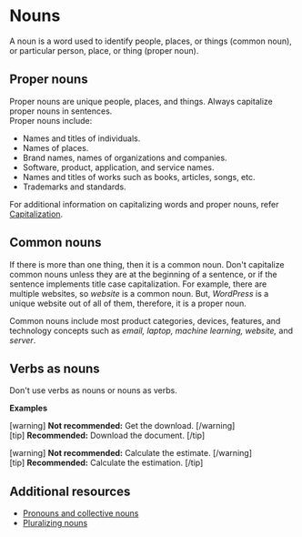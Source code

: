 # Nouns

A noun is a word used to identify people, places, or things (common noun), or particular person, place, or thing (proper noun).

## Proper nouns

Proper nouns are unique people, places, and things. Always capitalize proper nouns in sentences.  
Proper nouns include:
- Names and titles of individuals.
- Names of places.
- Brand names, names of organizations and companies.
- Software, product, application, and service names.
- Names and titles of works such as books, articles, songs, etc.
- Trademarks and standards.

For additional information on capitalizing words and proper nouns, refer [Capitalization]().

## Common nouns

If there is more than one thing, then it is a common noun. Don't capitalize common nouns unless they are at the beginning of a sentence, or if the sentence implements title case capitalization. For example, there are multiple websites, so *website* is a common noun. But, *WordPress* is a unique website out of all of them, therefore, it is a proper noun.  

Common nouns include most product categories, devices, features, and technology concepts such as *email, laptop, machine learning, website,* and *server*.

## Verbs as nouns

Don't use verbs as nouns or nouns as verbs.

**Examples**  

[warning] **Not recommended:** Get the download. [/warning]  
[tip] **Recommended:** Download the document. [/tip]  

[warning] **Not recommended:** Calculate the estimate. [/warning]  
[tip] **Recommended:** Calculate the estimation. [/tip]  

## Additional resources

- [Pronouns and collective nouns](Pronouns)  
- [Pluralizing nouns](Plurals)
